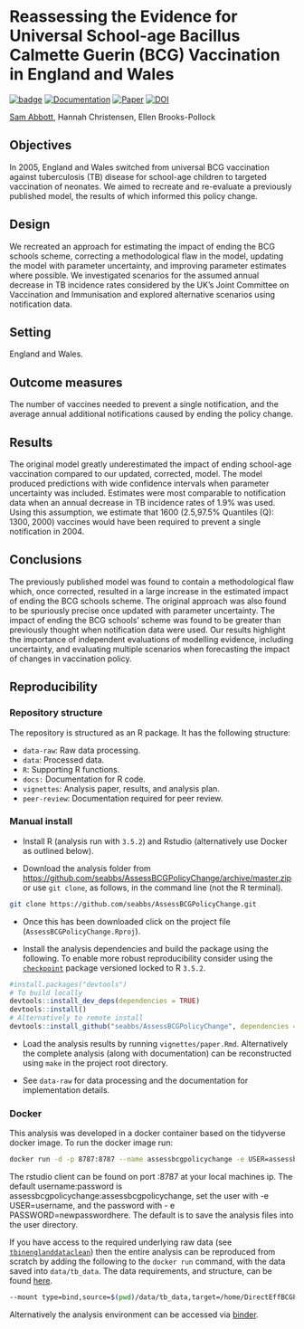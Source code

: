
Reassessing the Evidence for Universal School-age Bacillus Calmette Guerin (BCG) Vaccination in England and Wales
=================================================================================================================

[![badge](https://img.shields.io/badge/Launch-Analysis-lightblue.svg)](https://mybinder.org/v2/gh/seabbs/AssessBCGPolicyChange/master?urlpath=rstudio) [![Documentation](https://img.shields.io/badge/Documentation-click%20here!-lightgrey.svg?style=flat)](https://www.samabbott.co.uk/AssessBCGPolicyChange) [![Paper](https://img.shields.io/badge/Paper-10.1101/624916-lightgreen.svg)](https://doi.org/10.1101/624916) [![DOI](https://zenodo.org/badge/DOI/10.5281/zenodo.2635687.svg)](https://doi.org/10.5281/zenodo.2635687)

[Sam Abbott](https://www.samabbott.co.uk), Hannah Christensen, Ellen Brooks-Pollock

Objectives
----------

In 2005, England and Wales switched from universal BCG vaccination against tuberculosis (TB) disease for school-age children to targeted vaccination of neonates. We aimed to recreate and re-evaluate a previously published model, the results of which informed this policy change.

Design
------

We recreated an approach for estimating the impact of ending the BCG schools scheme, correcting a methodological flaw in the model, updating the model with parameter uncertainty, and improving parameter estimates where possible. We investigated scenarios for the assumed annual decrease in TB incidence rates considered by the UK’s Joint Committee on Vaccination and Immunisation and explored alternative scenarios using notification data.

Setting
-------

England and Wales.

Outcome measures
----------------

The number of vaccines needed to prevent a single notification, and the average annual additional notifications caused by ending the policy change.

Results
-------

The original model greatly underestimated the impact of ending school-age vaccination compared to our updated, corrected, model. The model produced predictions with wide confidence intervals when parameter uncertainty was included. Estimates were most comparable to notification data when an annual decrease in TB incidence rates of 1.9% was used. Using this assumption, we estimate that 1600 (2.5,97.5% Quantiles (Q): 1300, 2000) vaccines would have been required to prevent a single notification in 2004.

Conclusions
-----------

The previously published model was found to contain a methodological flaw which, once corrected, resulted in a large increase in the estimated impact of ending the BCG schools scheme. The original approach was also found to be spuriously precise once updated with parameter uncertainty. The impact of ending the BCG schools’ scheme was found to be greater than previously thought when notification data were used. Our results highlight the importance of independent evaluations of modelling evidence, including uncertainty, and evaluating multiple scenarios when forecasting the impact of changes in vaccination policy.

Reproducibility
---------------

### Repository structure

The repository is structured as an R package. It has the following structure:

-   `data-raw`: Raw data processing.
-   `data`: Processed data.
-   `R`: Supporting R functions.
-   `docs:` Documentation for R code.
-   `vignettes`: Analysis paper, results, and analysis plan.
-   `peer-review`: Documentation required for peer review.

### Manual install

-   Install R (analysis run with `3.5.2`) and Rstudio (alternatively use Docker as outlined below).

-   Download the analysis folder from <https://github.com/seabbs/AssessBCGPolicyChange/archive/master.zip> or use `git clone`, as follows, in the command line (not the R terminal).

``` bash
git clone https://github.com/seabbs/AssessBCGPolicyChange.git
```

-   Once this has been downloaded click on the project file (`AssessBCGPolicyChange.Rproj`).

-   Install the analysis dependencies and build the package using the following. To enable more robust reproducibility consider using the [`checkpoint`](https://cran.r-project.org/web/packages/checkpoint/index.html) package versioned locked to R `3.5.2`.

``` r
#install.packages("devtools")
# To build locally
devtools::install_dev_deps(dependencies = TRUE)
devtools::install()
# Alternatively to remote install
devtools::install_github("seabbs/AssessBCGPolicyChange", dependencies = TRUE)
```

-   Load the analysis results by running `vignettes/paper.Rmd`. Alternatively the complete analysis (along with documentation) can be reconstructed using `make` in the project root directory.

-   See `data-raw` for data processing and the documentation for implementation details.

### Docker

This analysis was developed in a docker container based on the tidyverse docker image. To run the docker image run:

``` bash
docker run -d -p 8787:8787 --name assessbcgpolicychange -e USER=assessbcgpolicychange -e PASSWORD=assessbcgpolicychange seabbs/assessbcgpolicychange
```

The rstudio client can be found on port :8787 at your local machines ip. The default username:password is assessbcgpolicychange:assessbcgpolicychange, set the user with -e USER=username, and the password with - e PASSWORD=newpasswordhere. The default is to save the analysis files into the user directory.

If you have access to the required underlying raw data (see [`tbinenglanddataclean`](https://www.samabbott.co.uk/tbinenglanddataclean/)) then the entire analysis can be reproduced from scratch by adding the following to the `docker run` command, with the data saved into `data/tb_data`. The data requirements, and structure, can be found [here](https://www.samabbott.co.uk/tbinenglanddataclean/).

``` bash
--mount type=bind,source=$(pwd)/data/tb_data,target=/home/DirectEffBCGPolicyChange/data/tb_data
```

Alternatively the analysis environment can be accessed via [binder](https://mybinder.org/v2/gh/seabbs/AssessBCGPolicyChange/master?urlpath=rstudio).
